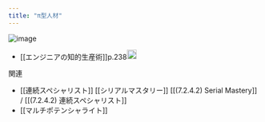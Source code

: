 ```yaml
---
title: "π型人材"
---
```


![image](https://gyazo.com/3ae41ef098fbf2e28e38af3baf9fa683/thumb/1000)
- [[エンジニアの知的生産術]]p.238<img src='https://scrapbox.io/api/pages/nishio/nishio/icon' alt='nishio.icon' height="19.5"/>

関連
- [[連続スペシャリスト]] [[シリアルマスタリー]] [[(7.2.4.2) Serial Mastery]] / [[(7.2.4.2) 連続スペシャリスト]]
- [[マルチポテンシャライト]]
